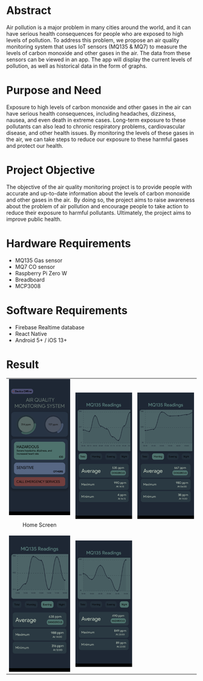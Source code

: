 # Abstract

Air pollution is a major problem in many cities around the world, and it can have serious health consequences for people who are exposed to high levels of pollution. To address this problem, we propose an air quality monitoring system that uses IoT sensors (MQ135 & MQ7) to measure the levels of carbon monoxide and other gases in the air. The data from these sensors can be viewed in an app. The app will display the current levels of pollution, as well as historical data in the form of graphs.

# Purpose and Need

Exposure to high levels of carbon monoxide and other gases in the air can have serious health consequences, including headaches, dizziness, nausea, and even death in extreme cases. Long-term exposure to these pollutants can also lead to chronic respiratory problems, cardiovascular disease, and other health issues. By monitoring the levels of these gases in the air, we can take steps to reduce our exposure to these harmful gases and protect our health.

# Project Objective

The objective of the air quality monitoring project is to provide people with accurate and up-to-date information about the levels of carbon monoxide and other gases in the air.  By doing so, the project aims to raise awareness about the problem of air pollution and encourage people to take action to reduce their exposure to harmful pollutants. Ultimately, the project aims to improve public health.

# Hardware Requirements

- MQ135 Gas sensor
- MQ7 CO sensor
- Raspberry Pi Zero W
- Breadboard
- MCP3008

# Software Requirements

- Firebase Realtime database
- React Native
- Android 5+ / iOS 13+

# Result

<style>
  table {
    border-collapse: collapse;
  }
  table, td {
    border: none;
  }
</style>
<table style="border:none;">
  <tr>
    <td style="border:none;" align="center" width="200px">
      <img src="Home.png" alt="Image 1" width="200px" />
      <p>Home Screen</p>
    </td>
    <td style="border:none;" align="center" width="200px">
      <img src="1.png" alt="Image 2" width="200px" />
    </td>
    <td style="border:none;" align="center" width="200px">
      <img src="2.png" alt="Image 3" width="200px" />
    </td>
  </tr>
  <tr>
    <td style="border:none;" align="center" width="200px">
      <img src="3.png" alt="Image 4" width="200px" />
    </td>
    <td style="border:none;" align="center" width="200px">
      <img src="4.png" alt="Image 5" width="200px" />
    </td>
  </tr>
</table>
